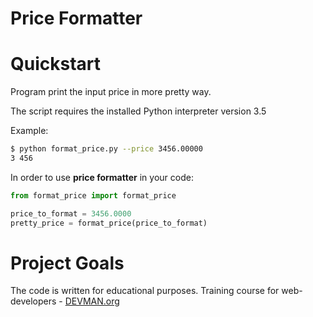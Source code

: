 # Price Formatter

# Quickstart

Program print the input price in more pretty way.

The script requires the installed Python interpreter version 3.5

Example:
````bash
$ python format_price.py --price 3456.00000
3 456
````
In order to use **price formatter** in your code:

````python
from format_price import format_price

price_to_format = 3456.0000
pretty_price = format_price(price_to_format)
````

# Project Goals

The code is written for educational purposes. Training course for web-developers - [DEVMAN.org](https://devman.org)
